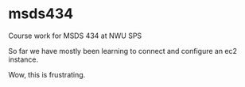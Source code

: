 # msds434
Course work for MSDS 434 at NWU SPS

So far we have mostly been learning to connect and configure an ec2 instance.

Wow, this is frustrating.
